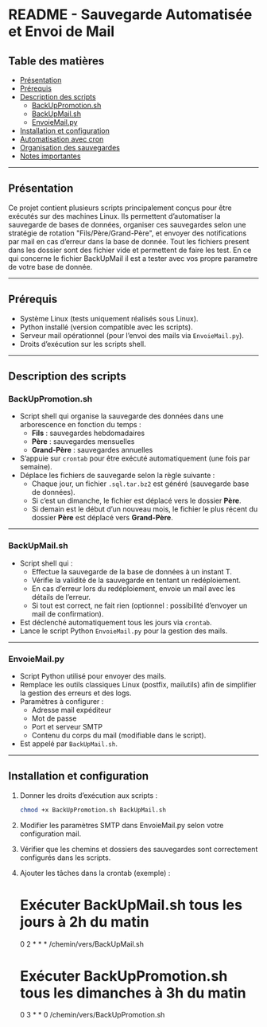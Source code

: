 # README - Sauvegarde Automatisée et Envoi de Mail

## Table des matières
- [Présentation](#présentation)  
- [Prérequis](#prérequis)  
- [Description des scripts](#description-des-scripts)  
  - [BackUpPromotion.sh](#backuppromotionsh)  
  - [BackUpMail.sh](#backupmailsh)  
  - [EnvoieMail.py](#envoicemailpy)  
- [Installation et configuration](#installation-et-configuration)  
- [Automatisation avec cron](#automatisation-avec-cron)  
- [Organisation des sauvegardes](#organisation-des-sauvegardes)  
- [Notes importantes](#notes-importantes)  

---

## Présentation

Ce projet contient plusieurs scripts principalement conçus pour être exécutés sur des machines Linux. Ils permettent d’automatiser la sauvegarde de bases de données, organiser ces sauvegardes selon une stratégie de rotation "Fils/Père/Grand-Père", et envoyer des notifications par mail en cas d’erreur dans la base de donnée.
Tout les fichiers present dans les dossier sont des fichier vide et permettent de faire les test.
En ce qui concerne le fichier BackUpMail il est a tester avec vos propre parametre de votre base de donnée.

---

## Prérequis

- Système Linux (tests uniquement réalisés sous Linux).  
- Python installé (version compatible avec les scripts).  
- Serveur mail opérationnel (pour l’envoi des mails via `EnvoieMail.py`).  
- Droits d’exécution sur les scripts shell.  

---

## Description des scripts

### BackUpPromotion.sh

- Script shell qui organise la sauvegarde des données dans une arborescence en fonction du temps :  
  - **Fils** : sauvegardes hebdomadaires  
  - **Père** : sauvegardes mensuelles  
  - **Grand-Père** : sauvegardes annuelles  
- S’appuie sur `crontab` pour être exécuté automatiquement (une fois par semaine).  
- Déplace les fichiers de sauvegarde selon la règle suivante :  
  - Chaque jour, un fichier `.sql.tar.bz2` est généré (sauvegarde base de données).  
  - Si c’est un dimanche, le fichier est déplacé vers le dossier **Père**.  
  - Si demain est le début d’un nouveau mois, le fichier le plus récent du dossier **Père** est déplacé vers **Grand-Père**.  

---

### BackUpMail.sh

- Script shell qui :  
  - Effectue la sauvegarde de la base de données à un instant T.  
  - Vérifie la validité de la sauvegarde en tentant un redéploiement.  
  - En cas d’erreur lors du redéploiement, envoie un mail avec les détails de l’erreur.  
  - Si tout est correct, ne fait rien (optionnel : possibilité d’envoyer un mail de confirmation).  
- Est déclenché automatiquement tous les jours via `crontab`.  
- Lance le script Python `EnvoieMail.py` pour la gestion des mails.  

---

### EnvoieMail.py

- Script Python utilisé pour envoyer des mails.  
- Remplace les outils classiques Linux (postfix, mailutils) afin de simplifier la gestion des erreurs et des logs.  
- Paramètres à configurer :  
  - Adresse mail expéditeur  
  - Mot de passe  
  - Port et serveur SMTP  
  - Contenu du corps du mail (modifiable dans le script).  
- Est appelé par `BackUpMail.sh`.  

---

## Installation et configuration

1. Donner les droits d’exécution aux scripts :  
   ```bash
   chmod +x BackUpPromotion.sh BackUpMail.sh

2. Modifier les paramètres SMTP dans EnvoieMail.py selon votre configuration mail.

3. Vérifier que les chemins et dossiers des sauvegardes sont correctement configurés dans les scripts.

4. Ajouter les tâches dans la crontab (exemple) :
    # Exécuter BackUpMail.sh tous les jours à 2h du matin
    0 2 * * * /chemin/vers/BackUpMail.sh

    # Exécuter BackUpPromotion.sh tous les dimanches à 3h du matin
    0 3 * * 0 /chemin/vers/BackUpPromotion.sh
